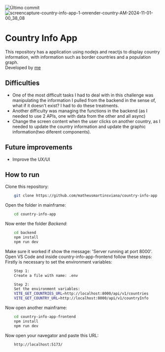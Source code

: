 ![Último commit](https://img.shields.io/github/last-commit/matheusmartinsviana/country-info-app)
![screencapture-country-info-app-1-onrender-country-AM-2024-11-01-00_38_08](https://github.com/user-attachments/assets/cc14cb52-a7a7-4ea7-aa43-2e19e85e2764)

# Country Info App
This repository has a application using nodejs and reactjs to display country information, with information such as border countries and a population graph. <br>
Developed by <a href="https://www.linkedin.com/in/matheusmartinsviana/" target="_blank">me</a>

## Difficulties
- One of the most difficult tasks I had to deal with in this challenge was manipulating the information I pulled from the backend in the sense of, what if it doesn't exist? I had to do these treatments. <br>
- Another difficulty was managing the functions in the backend (as I needed to use 2 APIs, one with data from the other and all async) <br>
- Change the screen content when the user clicks on another country, as I needed to update the country information and update the graphic information(two diferent components).

## Future improvements
- Improve the UX/UI <br>

## How to run

Clone this repository:
```bash
    git clone https://github.com/matheusmartinsviana/country-info-app
```

Open the folder in mainframe:
```bash
    cd country-info-app
```

Now enter the folder *Backend*:
```bash
    cd backend
    npm install
    npm run dev
```
Make sure it worked if show the message: 'Server running at port 8000'.
<br>
Open VS Code and inside country-info-app-frontend follow these steps:
Firstly is necessary to set the environment variables:
```bash
    Step 1: 
    Create a file with name: .env
```
```bash
    Step 2: 
    Set the environment variables:
    VITE_GET_COUNTRIES_URL=http://localhost:8000/api/v1/countries
    VITE_GET_COUNTRY_URL=http://localhost:8000/api/v1/countryInfo
```
Now open another mainframe:
```bash
    cd country-info-app-frontend
    npm install
    npm run dev
```

Now open your navegator and paste this URL:
```bash
    http://localhost:5173/
```
